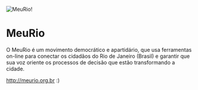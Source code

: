 ![MeuRio!](http://i.imgur.com/paXSv.png)

# MeuRio

O MeuRio é um movimento democrático e apartidário, que usa ferramentas on-line para conectar os cidadãos do Rio de Janeiro (Brasil) e garantir que sua voz oriente os processos de decisão que estão transformando a cidade.

http://meurio.org.br :)
